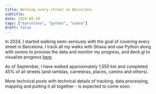 ```yaml
---
title: Walking every street in Barcelona
subtitle: 
date: 2024-08-18
tags: ["barcelona", "python", "osmnx"]
draft: false
---
```

In 2024, I started walking semi-seriously with the goal of covering every street in Barcelona. I track all my walks with Strava and use Python along with osmnx to process the data and monitor my progress, and deck.gl to visualize progress [here](https://kornakiewi.cz/map/).

As of September, I have walked approximately 1,550 km and completed 45% of all streets (and ramblas, carreteras, places, camins and others).

More technical posts with technical details of tracking, data processing, mapping and putting it all together - is expected to come soon.

